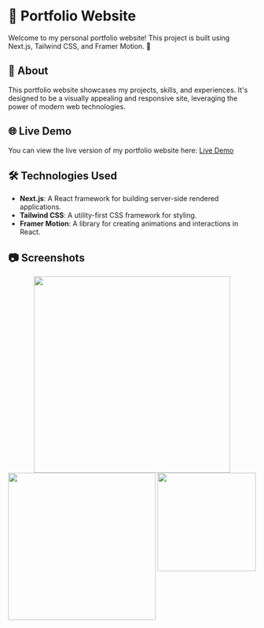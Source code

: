 # 👋 Portfolio Website

Welcome to my personal portfolio website! This project is built using Next.js, Tailwind CSS, and Framer Motion. 🚀

## 📖 About

This portfolio website showcases my projects, skills, and experiences. It's designed to be a visually appealing and responsive site, leveraging the power of modern web technologies.

## 🌐 Live Demo

You can view the live version of my portfolio website here: [Live Demo](https://kan15hka-portfolio.netlify.app/)

## 🛠️ Technologies Used

- **Next.js**: A React framework for building server-side rendered applications.
- **Tailwind CSS**: A utility-first CSS framework for styling.
- **Framer Motion**: A library for creating animations and interactions in React.

## 📷 Screenshots
<div align="center"> 

  <img src="https://github.com/user-attachments/assets/fe78fc07-df0f-4a2f-a16d-66951d0d3543" width="400px" style="display: inline-block; vertical-align: top;" />
  <img src="https://github.com/user-attachments/assets/51dc2751-0fb7-4d85-976b-d20cae82e6c4" width="300px" style="display: inline-block; vertical-align: top;" />
  <img src="https://github.com/user-attachments/assets/ef8b0e24-b120-4464-a894-aa9b0e2bba07" width="200px" style="display: inline-block; vertical-align: top;" />
  
</div>


